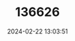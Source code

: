 ---
title: "136626"
category: "Thylamys venustus"
draft: false
date: 2024-02-22 13:03:51
languages:
  Spanish; Castilian: ["Comadrejita Yungueña"]
  English: ["Buff-bellied Fat-tailed Mouse Opossum"]
---